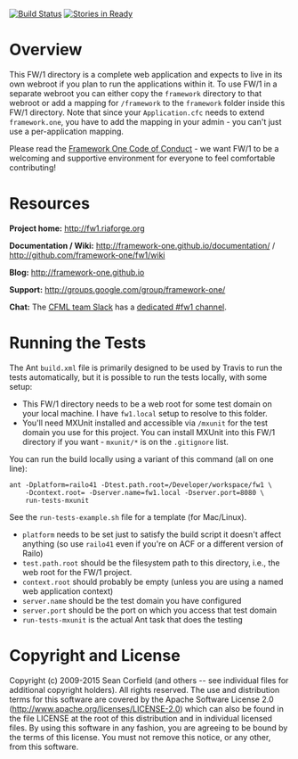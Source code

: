 [![Build Status](https://travis-ci.org/framework-one/fw1.png)](https://travis-ci.org/framework-one/fw1)
[![Stories in Ready](https://badge.waffle.io/framework-one/fw1.png?label=ready&title=Ready)](http://waffle.io/framework-one/fw1)

# Overview

This FW/1 directory is a complete web application and expects to live in its own
webroot if you plan to run the applications within it. To use FW/1 in a separate
webroot you can either copy the `framework` directory to that webroot or add a mapping
for `/framework` to the `framework` folder inside this FW/1 directory. Note that since
your `Application.cfc` needs to extend `framework.one`, you have to add the mapping
in your admin - you can't just use a per-application mapping.

Please read the [Framework One Code of Conduct](CODE_OF_CONDUCT.md) - we want FW/1 to be a welcoming and supportive environment for everyone to feel comfortable contributing!

# Resources

**Project home:** http://fw1.riaforge.org

**Documentation / Wiki:** http://framework-one.github.io/documentation/ / http://github.com/framework-one/fw1/wiki

**Blog:** http://framework-one.github.io

**Support:** http://groups.google.com/group/framework-one/

**Chat:** The [CFML team Slack](http://cfml-slack.herokuapp.com) has a [dedicated #fw1 channel](https://cfml.slack.com/messages/fw1/).

# Running the Tests

The Ant `build.xml` file is primarily designed to be used by Travis to run the tests automatically, but it is possible to run the tests locally, with some setup:

* This FW/1 directory needs to be a web root for some test domain on your local machine. I have `fw1.local` setup to resolve to this folder.
* You'll need MXUnit installed and accessible via `/mxunit` for the test domain you use for this project. You can install MXUnit into this FW/1 directory if you want - `mxunit/*` is on the `.gitignore` list.

You can run the build locally using a variant of this command (all on one line):

    ant -Dplatform=railo41 -Dtest.path.root=/Developer/workspace/fw1 \
        -Dcontext.root= -Dserver.name=fw1.local -Dserver.port=8080 \
        run-tests-mxunit

See the `run-tests-example.sh` file for a template (for Mac/Linux).

* `platform` needs to be set just to satisfy the build script it doesn't affect anything (so use `railo41` even if you're on ACF or a different version of Railo)
* `test.path.root` should be the filesystem path to this directory, i.e., the web root for the FW/1 project.
* `context.root` should probably be empty (unless you are using a named web application context)
* `server.name` should be the test domain you have configured
* `server.port` should be the port on which you access that test domain
* `run-tests-mxunit` is the actual Ant task that does the testing

# Copyright and License

Copyright (c) 2009-2015 Sean Corfield (and others -- see individual files for additional copyright holders). All rights reserved.
The use and distribution terms for this software are covered by the Apache Software License 2.0 (http://www.apache.org/licenses/LICENSE-2.0) which can also be found in the file LICENSE at the root of this distribution and in individual licensed files.
By using this software in any fashion, you are agreeing to be bound by the terms of this license. You must not remove this notice, or any other, from this software.

